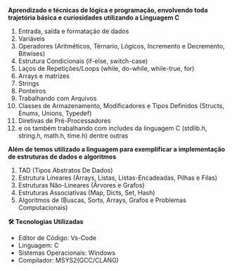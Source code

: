 **Aprendizado e técnicas de lógica e programação, envolvendo toda trajetória básica e curiosidades utilizando a Linguagem C**
1. Entrada, saída e formatação de dados
2. Variáveis
3. Operadores (Aritméticos, Térnario, Lógicos, Incremento e Decremento, Bitwises)
4. Estrutura Condicionais (if-else, switch-case)
5. Laços de Repetições/Loops (while, do-while, while-true, for)
6. Arrays e matrizes
7. Strings
8. Ponteiros
9. Trabalhando com Arquivos
10. Classes de Armazenamento, Modificadores e Tipos Definidos (Structs, Enums, Unions, Typedef)
11. Diretivas de Pré-Processadores
12. e os também trabalhando com includes da linguagem C (stdlib.h, string.h, math.h, time.h) dentre outras

**Além de temos utilizado a linguagem para exemplificar a implementação de estruturas de dados e algoritmos**
1. TAD (Tipos Abstratos De Dados)
2. Estrutura Lineares (Arrays, Listas, Listas-Encadeadas, Pilhas e Filas)
3. Estruturas Não-Lineares (Árvores e Grafos)
4. Estruturas Associativas (Map, Dicts, Set, Hash)
5. Algoritmos de (Buscas, Sorts, Arrays, Grafos e Problemas Computacionais)

**🛠️ Tecnologias Utilizadas**
- Editor de Código: Vs-Code
- Linguagem: C
- Sistemas Operacionais: Windows
- Compilador: MSYS2(GCC/CLANG)
